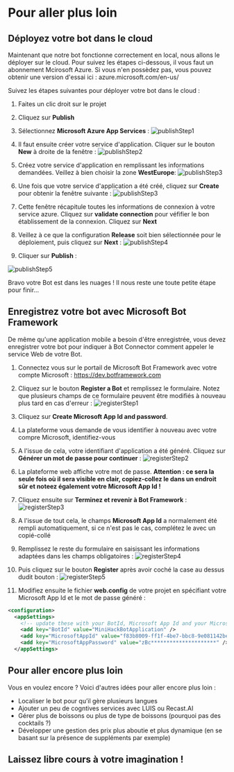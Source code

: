 # Pour aller plus loin

## Déployez votre bot dans le cloud

Maintenant que notre bot fonctionne correctement en local, nous allons le déployer sur le cloud. Pour suivez les étapes ci-dessous, il vous faut un abonnement Mcirosoft Azure. Si vous n'en possèdez pas, vous pouvez obtenir une version d'essai ici : azure.microsoft.com/en-us/

Suivez les étapes suivantes pour déployer votre bot dans le cloud :

1. Faites un clic droit sur le projet
2. Cliquez sur **Publish**
3. Sélectionnez **Microsoft Azure App Services** : 
![publishStep1](https://github.com/EdwigeSeminara/Mini-Hacks/blob/master/BotFramework/README_files/publishbot_step1.png)

4. Il faut ensuite créer votre service d'application. Cliquer sur le bouton **New** à droite de la fenêtre : 
![publishStep2](https://github.com/EdwigeSeminara/Mini-Hacks/blob/master/BotFramework/README_files/publishbot_step2.PNG)

5. Créez votre service d'application en remplissant les informations demandées. Veillez à bien choisir la zone **WestEurope**: 
![publishStep3](https://github.com/EdwigeSeminara/Mini-Hacks/blob/master/BotFramework/README_files/publishbot_step3.PNG)

6. Une fois que votre service d'application a été créé, cliquez sur **Create** pour obtenir la fenêtre suivante :
![publishStep3](https://github.com/EdwigeSeminara/Mini-Hacks/blob/master/BotFramework/README_files/publishbot_step4.PNG)

7. Cette fenêtre récapitule toutes les informations de connexion à votre service azure. Cliquez sur **validate connection** pour véfifier le bon établissement de la connexion. Cliquez sur **Next**
8. Veillez à ce que la configuration **Release** soit bien sélectionnée pour le déploiement, puis cliquez sur **Next** : 
![publishStep4](https://github.com/EdwigeSeminara/Mini-Hacks/blob/master/BotFramework/README_files/publishbot_step5.PNG)

9. Cliquer sur **Publish** : 

![publishStep5](https://github.com/EdwigeSeminara/Mini-Hacks/blob/master/BotFramework/README_files/publishbot_step6.PNG)

Bravo votre Bot est dans les nuages ! Il nous reste une toute petite étape pour finir...

## Enregistrez votre bot avec Microsoft Bot Framework

De même qu'une application mobile a besoin d'être enregistrée, vous devez enregistrer votre bot pour indiquer à Bot Connector comment appeler le service Web de votre Bot.

1. Connectez vous sur le portail de Microsoft Bot Framework avec votre compte Microsoft : https://dev.botframework.com 
2. Cliquez sur le bouton **Register a Bot** et remplissez le formulaire. Notez que plusieurs champs de ce formulaire peuvent être modifiés à nouveau plus tard en cas d'erreur : 
![registerStep1](https://github.com/EdwigeSeminara/Mini-Hacks/blob/master/BotFramework/README_files/registerbot_step1.PNG)

3. Cliquez sur **Create Microsoft App Id and password**. 
4. La plateforme vous demande de vous identifier à nouveau avec votre compre Microsoft, identifiez-vous
5. A l'issue de cela, votre identifiant d'application a été généré. Cliquez sur **Générer un mot de passe pour continuer** : 
![registerStep2](https://github.com/EdwigeSeminara/Mini-Hacks/blob/master/BotFramework/README_files/registerbot_step1bis.PNG)

6. La plateforme web affiche votre mot de passe. **Attention : ce sera la seule fois où il sera visible en clair, copiez-collez le dans un endroit sûr et noteez également votre Microsoft App Id !**
7. Cliquez ensuite sur **Terminez et revenir à Bot Framework** : 
![registerStep3](https://github.com/EdwigeSeminara/Mini-Hacks/blob/master/BotFramework/README_files/registerbot_step1ter.PNG)

8. A l'issue de tout cela, le champs **Microsoft App Id** a normalement été rempli automatiquement, si ce n'est pas le cas, complétez le avec un copié-collé
9. Remplissez le reste du formulaire en saisissant les informations adaptées dans les champs obligatoires : 
![registerStep4](https://github.com/EdwigeSeminara/Mini-Hacks/blob/master/BotFramework/README_files/registerbot_step2.PNG)

10. Puis cliquez sur le bouton **Register** après avoir coché la case au dessus dudit bouton : 
![registerStep5](https://github.com/EdwigeSeminara/Mini-Hacks/blob/master/BotFramework/README_files/registerbot_step3.PNG)

11. Modifiez ensuite le fichier **web.config** de votre projet en spécifiant votre Microsoft App Id et le mot de passe généré : 
```xml
<configuration>
  <appSettings>
    <!-- update these with your BotId, Microsoft App Id and your Microsoft App Password-->
    <add key="BotId" value="MiniHackBotApplication" />
    <add key="MicrosoftAppId" value="f83b8009-ff1f-4be7-bbc8-9e081142bed5" />
    <add key="MicrosoftAppPassword" value="zBc*********************" />
  </appSettings>
```

## Pour aller encore plus loin

Vous en voulez encore ? Voici d'autres idées pour aller encore plus loin : 

* Localiser le bot pour qu’il gère plusieurs langues
* Ajouter un peu de cogntives services avec LUIS ou Recast.AI
* Gérer plus de boissons ou plus de type de boissons (pourquoi pas des cocktails ?)
* Développer une gestion des prix plus aboutie et plus dynamique (en se basant sur la présence de suppléments par exemple)

## Laissez libre cours à votre imagination !

